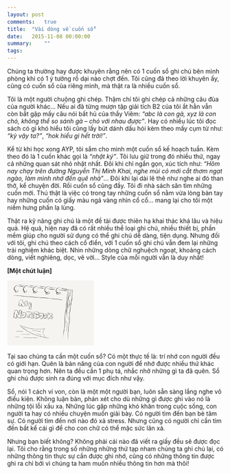```yaml
---
layout: post
comments:   true
title:  "Vài dòng về cuốn sổ"
date:   2015-11-08 00:00:00
summary:    ""
tags:	
---
```


Chúng ta thường hay được khuyên rằng nên có 1 cuốn sổ ghi chú bên mình phòng khi có 1 ý tưởng rồ dại nào chợt đến. Tôi cũng đã theo lời khuyên ấy, cũng có cuốn sổ của riêng mình, mà thật ra là nhiều cuốn sổ.

Tôi là một người chuộng ghi chép. Thậm chí tôi ghi chép cả những câu đùa của người khác... Nếu ai đã từng mượn tập giải tích B2 của tôi ắt hẳn vẫn còn bắt gặp mấy câu nói bất hủ của thầy Viêm: *“abc là con gà, xyz là con chó, không thể so sánh gà – chó với nhau được”*. Hay có nhiều lúc tôi đọc sách có gì khó hiểu tôi cũng lấy bút dánh dấu hỏi kèm theo mấy cụm từ như: *“kỳ vậy ta?”*, *“hok hiểu gì hết trời!”*.

Kể từ khi học xong AYP, tôi sắm cho mình một cuốn sổ kế hoạch tuần. Kèm theo đó là 1 cuốn khác gọi là *“nhật ký”*. Tôi lưu giữ trong đó nhiều thứ, ngay cả những quan sát nhỏ nhặt nhất. Đôi khi chỉ ngắn gọn, xúc tích như: *“Hôm nay chạy trên đường Nguyễn Thị Minh Khai, nghe mùi cỏ mới cắt thơm ngạt ngào, làm mình nhớ đến quê nhà”*... Đôi khi lại dài lê thê như nghe ai đó than thở, kể chuyện đời.
Rồi cuốn sổ cũng đầy. Tôi đi nhà sách săn tìm những cuốn mới. Thú thật là việc có trong tay những cuốn sổ nằm vừa lòng bàn tay hay những cuốn có giấy màu ngả vàng nhìn cổ cổ... mang lại cho tôi một niềm hưng phấn lạ lùng.

Thật ra kỹ năng ghi chú là một đề tài được thiên hạ khai thác khá lâu và hiệu quả. Hệ quả, hiện nay đã có rất nhiều thể loại ghi chú, nhiều thiết bị, phần mềm giúp cho người sử dụng có thể ghi chú dễ dàng, tiện dụng. Nhưng đối với tôi, ghi chú theo cách cổ điển, với 1 cuốn sổ ghi chú vẫn đem lại những trải nghiệm khác biệt. Nhìn những dòng chữ nghuệch ngoạt, khoảng cách dòng, viết nghiêng, dọc, vẽ vời... Style của mỗi người vẫn là duy nhất!

**[Một chút luận]**

<img class="content-img-left" src="/assets/misc/my_notebook.png" width="40%;">

Tại sao chúng ta cần một cuốn sổ?
Có một thực tế là: trí nhớ con người đều có giới hạn. Quên là bản năng của con người để nhớ được nhiều thứ khác quan trọng hơn. Nên ta đều cần 1 phụ tá, nhắc nhở những gì ta đã quên. Sổ ghi chú được sinh ra đúng với mục đích như vậy.

Sổ, nói 1 cách ví von, còn là một một người bạn, luôn sẵn sàng lắng nghe vô điểu kiện. Không luận bàn, phán xét cho dù những gì được ghi vào nó là những tội lỗi xấu xa. Những lúc gặp những khó khăn trong cuộc sống, con người ta hay có nhiều chuyện muốn giải bày. Có người tìm đến bạn bè tâm sự. Có người tìm đến nơi nào đó xả stress. Nhưng cũng có người chỉ cần tìm đến bất kể cái gì để cho con chữ có thể mặc sức lăn xả.

Nhưng bạn biết không? Không phải cái nào đã viết ra giấy đều sẽ được đọc lại. Tôi cho rằng trong số những những thứ tạp nham chúng ta ghi chú lại, có những thông tin thực sự cần được ghi nhớ, cũng có những thông tin được ghi ra chỉ bởi vì chúng ta ham muốn nhiều thông tin hơn mà thôi!

